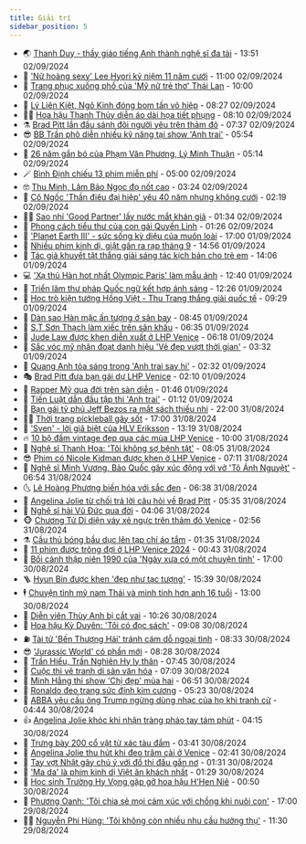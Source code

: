 ```yaml
---
title: Giải trí
sidebar_position: 5
---
```


<!-- vnexpress-giai-tri:START -->
- 🌏 [Thanh Duy - thầy giáo tiếng Anh thành nghệ sĩ đa tài](https://vnexpress.net/thanh-duy-thay-giao-tieng-anh-thanh-nghe-si-da-tai-4786071.html) - 13:51 02/09/2024
- 💫 [&#39;Nữ hoàng sexy&#39; Lee Hyori kỷ niệm 11 năm cưới](https://vnexpress.net/nu-hoang-sexy-lee-hyori-ky-niem-11-nam-cuoi-4788411.html) - 11:00 02/09/2024
- 🌮 [Trang phục xuống phố của &#39;Mỹ nữ trẻ thơ&#39; Thái Lan](https://vnexpress.net/trang-phuc-xuong-pho-cua-my-nu-tre-tho-thai-lan-4787501.html) - 10:00 02/09/2024
- 🧠 [Lý Liên Kiệt, Ngô Kinh đóng bom tấn võ hiệp](https://vnexpress.net/ly-lien-kiet-ngo-kinh-dong-bom-tan-vo-hiep-4788380.html) - 08:27 02/09/2024
- 👨‍🏫 [Hoa hậu Thanh Thủy diễn áo dài họa tiết phụng](https://vnexpress.net/hoa-hau-thanh-thuy-dien-ao-dai-hoa-tiet-phung-4788393.html) - 08:10 02/09/2024
- ⚗️ [Brad Pitt lần đầu sánh đôi người yêu trên thảm đỏ](https://vnexpress.net/brad-pitt-lan-dau-sanh-doi-nguoi-yeu-tren-tham-do-4788388.html) - 07:37 02/09/2024
- 😎 [BB Trần phô diễn nhiều kỹ năng tại show &#39;Anh trai&#39;](https://vnexpress.net/bb-tran-pho-dien-nhieu-ky-nang-tai-show-anh-trai-4786943.html) - 05:54 02/09/2024
- 🫣 [26 năm gắn bó của Phạm Văn Phương, Lý Minh Thuận](https://vnexpress.net/26-nam-gan-bo-cua-pham-van-phuong-ly-minh-thuan-4788345.html) - 05:14 02/09/2024
- 🪄 [Bình Định chiếu 13 phim miễn phí](https://vnexpress.net/binh-dinh-chieu-13-phim-mien-phi-4788342.html) - 05:00 02/09/2024
- 🤓 [Thu Minh, Lâm Bảo Ngọc đọ nốt cao](https://vnexpress.net/thu-minh-lam-bao-ngoc-do-not-cao-4788341.html) - 03:24 02/09/2024
- 🫶 [Cô Ngốc &#39;Thần điêu đại hiệp&#39; yêu 40 năm nhưng không cưới](https://vnexpress.net/co-ngoc-than-dieu-dai-hiep-yeu-40-nam-nhung-khong-cuoi-4788311.html) - 02:19 02/09/2024
- 🧑‍🏫 [Sao nhí &#39;Good Partner&#39; lấy nước mắt khán giả](https://vnexpress.net/sao-nhi-good-partner-lay-nuoc-mat-khan-gia-4788259.html) - 01:34 02/09/2024
- 🦄 [Phong cách tiểu thư của con gái Quyền Linh](https://vnexpress.net/phong-cach-tieu-thu-cua-con-gai-quyen-linh-4783928.html) - 01:26 02/09/2024
- 💫 [&#39;Planet Earth III&#39; - sức sống kỳ diệu của muôn loài](https://vnexpress.net/giai-tri/phim/thu-vien-phim/planet-earth-iii-726?fbclid=iwy2xjawfbax1lehrua2flbqixmaabhqwwgpshhbzh7v7bjtv09g37f5ows5__mmb04eklp8fh-ktxjxheg_em7q_aem_olfzrcg3wz3i7hwytmtpmg) - 17:00 01/09/2024
- 🎊 [Nhiều phim kinh dị, giật gân ra rạp tháng 9](https://vnexpress.net/nhieu-phim-kinh-di-giat-gan-ra-rap-thang-9-4788189.html) - 14:56 01/09/2024
- 👹 [Tác giả khuyết tật thắng giải sáng tác kịch bản cho trẻ em](https://vnexpress.net/tac-gia-khuyet-tat-thang-giai-sang-tac-kich-ban-cho-tre-em-4788182.html) - 14:06 01/09/2024
- 💻 [&#39;Xạ thủ Hàn hot nhất Olympic Paris&#39; làm mẫu ảnh](https://vnexpress.net/xa-thu-han-hot-nhat-olympic-paris-lam-mau-anh-4788236.html) - 12:40 01/09/2024
- 🤡 [Triển lãm thư pháp Quốc ngữ kết hợp ánh sáng](https://vnexpress.net/trien-lam-thu-phap-quoc-ngu-ket-hop-anh-sang-4788149.html) - 12:26 01/09/2024
- 🥰 [Học trò kiện tướng Hồng Việt - Thu Trang thắng giải quốc tế](https://vnexpress.net/hoc-tro-kien-tuong-hong-viet-thu-trang-thang-giai-quoc-te-4788124.html) - 09:29 01/09/2024
- 🚀 [Dàn sao Hàn mặc ấn tượng ở sân bay](https://vnexpress.net/dan-sao-han-mac-an-tuong-o-san-bay-4788132.html) - 08:45 01/09/2024
- 📝 [S.T Sơn Thạch làm xiếc trên sân khấu](https://vnexpress.net/s-t-son-thach-lam-xiec-tren-san-khau-4788136.html) - 06:35 01/09/2024
- 🐲 [Jude Law được khen diễn xuất ở LHP Venice](https://vnexpress.net/jude-law-duoc-khen-dien-xuat-o-lhp-venice-4788155.html) - 06:18 01/09/2024
- 🎃 [Sắc vóc mỹ nhân đoạt danh hiệu &#39;Vẻ đẹp vượt thời gian&#39;](https://vnexpress.net/sac-voc-my-nhan-doat-danh-hieu-ve-dep-vuot-thoi-gian-4788094.html) - 03:32 01/09/2024
- 🤠 [Quang Anh tỏa sáng trong &#39;Anh trai say hi&#39;](https://vnexpress.net/quang-anh-toa-sang-trong-anh-trai-say-hi-4788076.html) - 02:32 01/09/2024
- 🎭 [Brad Pitt đưa bạn gái dự LHP Venice](https://vnexpress.net/brad-pitt-dua-ban-gai-du-lhp-venice-4788102.html) - 02:10 01/09/2024
- 🧰 [Rapper Mỹ qua đời trên sàn diễn](https://vnexpress.net/rapper-my-qua-doi-tren-san-dien-4788095.html) - 01:46 01/09/2024
- 🦍 [Tiến Luật dẫn đầu tập thi &#39;Anh trai&#39;](https://vnexpress.net/tien-luat-dan-dau-tap-thi-anh-trai-4788068.html) - 01:12 01/09/2024
- 🌝 [Bạn gái tỷ phú Jeff Bezos ra mắt sách thiếu nhi](https://vnexpress.net/ban-gai-ty-phu-jeff-bezos-ra-mat-sach-thieu-nhi-4787661.html) - 22:00 31/08/2024
- 🧑‍💻 [Thời trang pickleball gây sốt](https://vnexpress.net/thoi-trang-pickleball-gay-sot-4787543.html) - 17:00 31/08/2024
- 🥸 [&#39;Sven&#39; - lời giã biệt của HLV Eriksson](https://vnexpress.net/giai-tri/phim/thu-vien-phim/sven-725) - 13:19 31/08/2024
- 🔥 [10 bộ đầm vintage đẹp qua các mùa LHP Venice](https://vnexpress.net/10-bo-dam-vintage-dep-qua-cac-mua-lhp-venice-4787256.html) - 10:00 31/08/2024
- 🐎 [Nghệ sĩ Thanh Hoa: &#39;Tôi không sợ bệnh tật&#39;](https://vnexpress.net/nghe-si-thanh-hoa-toi-khong-so-benh-tat-4784794.html) - 08:05 31/08/2024
- 😎 [Phim có Nicole Kidman được khen ở LHP Venice](https://vnexpress.net/phim-co-nicole-kidman-duoc-khen-o-lhp-venice-4787899.html) - 07:11 31/08/2024
- 🦄 [Nghệ sĩ Minh Vương, Bảo Quốc gây xúc động với vở &#39;Tô Ánh Nguyệt&#39;](https://vnexpress.net/nghe-si-minh-vuong-bao-quoc-gay-xuc-dong-voi-vo-to-anh-nguyet-4787643.html) - 06:54 31/08/2024
- 🌜 [Lê Hoàng Phương biến hóa với sắc đen](https://vnexpress.net/le-hoang-phuong-bien-hoa-voi-sac-den-4786838.html) - 06:38 31/08/2024
- 🚦 [Angelina Jolie từ chối trả lời câu hỏi về Brad Pitt](https://vnexpress.net/angelina-jolie-tu-choi-tra-loi-cau-hoi-ve-brad-pitt-4787843.html) - 05:35 31/08/2024
- 🧐 [Nghệ sĩ hài Vũ Đức qua đời](https://vnexpress.net/nghe-si-hai-vu-duc-qua-doi-4787894.html) - 04:06 31/08/2024
- 🐵 [Chương Tử Di diện váy xẻ ngực trên thảm đỏ Venice](https://vnexpress.net/chuong-tu-di-dien-vay-xe-nguc-tren-tham-do-venice-4787851.html) - 02:56 31/08/2024
- ⚗️ [Cầu thủ bóng bầu dục lên tạp chí áo tắm](https://vnexpress.net/cau-thu-bong-bau-duc-len-tap-chi-ao-tam-4787590.html) - 01:35 31/08/2024
- 👺 [11 phim được trông đợi ở LHP Venice 2024](https://vnexpress.net/11-phim-duoc-trong-doi-o-lhp-venice-2024-4786047.html) - 00:43 31/08/2024
- 🌊 [Bối cảnh thập niên 1990 của &#39;Ngày xưa có một chuyện tình&#39;](https://vnexpress.net/boi-canh-thap-nien-1990-cua-ngay-xua-co-mot-chuyen-tinh-4787794.html) - 17:00 30/08/2024
- 🪜 [Hyun Bin được khen &#39;đẹp như tạc tượng&#39;](https://vnexpress.net/hyun-bin-duoc-khen-dep-nhu-tac-tuong-4787749.html) - 15:39 30/08/2024
- 🕴 [Chuyện tình mỹ nam Thái và minh tinh hơn anh 16 tuổi](https://vnexpress.net/chuyen-tinh-my-nam-thai-va-minh-tinh-hon-anh-16-tuoi-4785296.html) - 13:00 30/08/2024
- 💃 [Diễn viên Thùy Anh bị cắt vai](https://vnexpress.net/dien-vien-thuy-anh-bi-cat-vai-4787680.html) - 10:26 30/08/2024
- 🦄 [Hoa hậu Kỳ Duyên: &#39;Tôi có đọc sách&#39;](https://vnexpress.net/hoa-hau-ky-duyen-toi-co-doc-sach-4787562.html) - 09:08 30/08/2024
- ⛽️ [Tài tử &#39;Bến Thượng Hải&#39; tránh cám dỗ ngoại tình](https://vnexpress.net/tai-tu-ben-thuong-hai-tranh-cam-do-ngoai-tinh-4787446.html) - 08:33 30/08/2024
- 😎 [&#39;Jurassic World&#39; có phần mới](https://vnexpress.net/jurassic-world-co-phan-moi-4787471.html) - 08:28 30/08/2024
- 🌊 [Trần Hiểu, Trần Nghiên Hy ly thân](https://vnexpress.net/tran-hieu-tran-nghien-hy-ly-than-4787584.html) - 07:45 30/08/2024
- 🐲 [Cuộc thi vẽ tranh di sản văn hóa](https://vnexpress.net/cuoc-thi-ve-tranh-di-san-van-hoa-4787004.html) - 07:09 30/08/2024
- 💂 [Minh Hằng thi show &#39;Chị đẹp&#39; mùa hai](https://vnexpress.net/minh-hang-thi-show-chi-dep-mua-hai-4787514.html) - 06:51 30/08/2024
- 🙉 [Ronaldo đeo trang sức đính kim cương](https://vnexpress.net/ronaldo-deo-trang-suc-dinh-kim-cuong-4787483.html) - 05:23 30/08/2024
- 💪 [ABBA yêu cầu ông Trump ngừng dùng nhạc của họ khi tranh cử](https://vnexpress.net/abba-yeu-cau-ong-trump-ngung-dung-nhac-cua-ho-khi-tranh-cu-4787383.html) - 04:44 30/08/2024
- 👍 [Angelina Jolie khóc khi nhận tràng pháo tay tám phút](https://vnexpress.net/angelina-jolie-khoc-khi-nhan-trang-phao-tay-tam-phut-4787426.html) - 04:15 30/08/2024
- 💪 [Trưng bày 200 cổ vật từ xác tàu đắm](https://vnexpress.net/trung-bay-200-co-vat-tu-xac-tau-dam-4786291.html) - 03:41 30/08/2024
- 💄 [Angelina Jolie thu hút khi đeo trâm cài ở Venice](https://vnexpress.net/angelina-jolie-thu-hut-khi-deo-tram-cai-o-venice-4787398.html) - 02:41 30/08/2024
- 🦩 [Tay vợt Nhật gây chú ý với đồ thi đấu gắn nơ](https://vnexpress.net/tay-vot-nhat-gay-chu-y-voi-do-thi-dau-gan-no-4787137.html) - 01:31 30/08/2024
- 🥸 [&#39;Ma da&#39; là phim kinh dị Việt ăn khách nhất](https://vnexpress.net/ma-da-la-phim-kinh-di-viet-an-khach-nhat-4787384.html) - 01:29 30/08/2024
- 🧰 [Học sinh Trường Hy Vọng gặp gỡ hoa hậu H&#39;Hen Niê](https://vnexpress.net/hoc-sinh-truong-hy-vong-gap-go-hoa-hau-h-hen-nie-4787180.html) - 00:50 30/08/2024
- 💼 [Phương Oanh: &#39;Tôi chia sẻ mọi cảm xúc với chồng khi nuôi con&#39;](https://vnexpress.net/phuong-oanh-toi-chia-se-moi-cam-xuc-voi-chong-khi-nuoi-con-4778418.html) - 17:00 29/08/2024
- 🧑‍💻 [Nguyễn Phi Hùng: &#39;Tôi không còn nhiều nhu cầu hưởng thụ&#39;](https://vnexpress.net/nguyen-phi-hung-toi-khong-con-nhieu-nhu-cau-huong-thu-4786491.html) - 11:30 29/08/2024<!-- vnexpress-giai-tri:END -->
